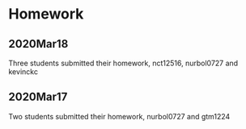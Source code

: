 # Homework

## 2020Mar18
Three students submitted their homework, nct12516, nurbol0727 and kevinckc

 
## 2020Mar17
Two students submitted their homework, nurbol0727 and gtm1224
